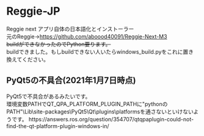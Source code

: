 # Reggie-JP
Reggie next アプリ自体の日本語化とインストーラー<br>
元のReggie→https://github.com/aboood40091/Reggie-Next-M3<br>
<del>buildができなかったのでPython要ります。</del><br>
buildできました。もしbuildできない人いたらwindows_build.pyをこれに置き換えてください。

<h2>PyQt5の不具合(2021年1月7日時点)</h2>
PyQt5で不具合があるみたいです。<br>
環境変数PATHでQT_QPA_PLATFORM_PLUGIN_PATHに"pythonのPATH"\Lib\site-packages\PyQt5\Qt\plugins\platformsを通さないといけないようです。
https://answers.ros.org/question/354707/qtqpaplugin-could-not-find-the-qt-platform-plugin-windows-in/
